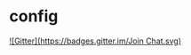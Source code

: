 # config
[![Gitter](https://badges.gitter.im/Join Chat.svg)](https://gitter.im/flyfly6/config?utm_source=badge&utm_medium=badge&utm_campaign=pr-badge)